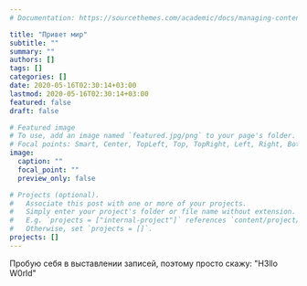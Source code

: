 ```yaml
---
# Documentation: https://sourcethemes.com/academic/docs/managing-content/

title: "Привет мир"
subtitle: ""
summary: ""
authors: []
tags: []
categories: []
date: 2020-05-16T02:30:14+03:00
lastmod: 2020-05-16T02:30:14+03:00
featured: false
draft: false

# Featured image
# To use, add an image named `featured.jpg/png` to your page's folder.
# Focal points: Smart, Center, TopLeft, Top, TopRight, Left, Right, BottomLeft, Bottom, BottomRight.
image:
  caption: ""
  focal_point: ""
  preview_only: false

# Projects (optional).
#   Associate this post with one or more of your projects.
#   Simply enter your project's folder or file name without extension.
#   E.g. `projects = ["internal-project"]` references `content/project/deep-learning/index.md`.
#   Otherwise, set `projects = []`.
projects: []
---
```


Пробую себя в выставлении записей, поэтому просто скажу: "H3llo W0rld"
